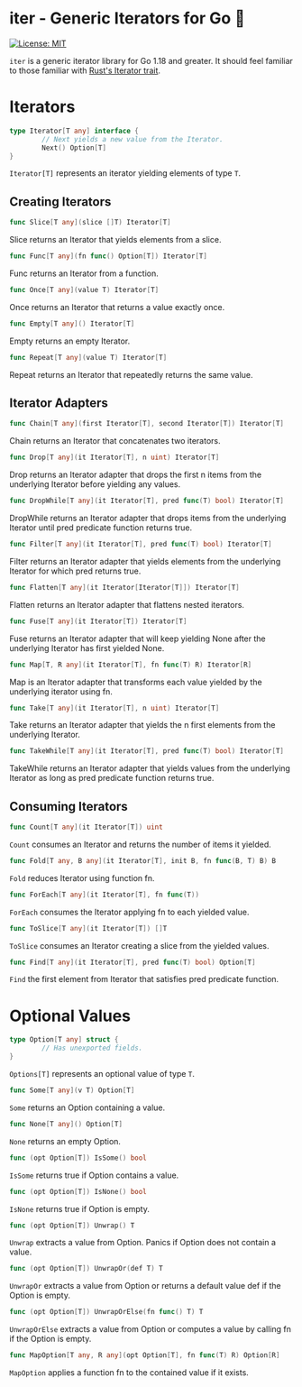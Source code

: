 # iter - Generic Iterators for Go 🦄

[![License: MIT](https://img.shields.io/badge/License-MIT-yellow.svg)](https://opensource.org/licenses/MIT)

`iter` is a generic iterator library for Go 1.18 and greater. It should feel
familiar to those familiar with [Rust's Iterator
trait](https://doc.rust-lang.org/std/iter/trait.Iterator.html).

# Iterators

```go
type Iterator[T any] interface {
        // Next yields a new value from the Iterator.
        Next() Option[T]
}
```

`Iterator[T]` represents an iterator yielding elements of type `T`.

## Creating Iterators

```go
func Slice[T any](slice []T) Iterator[T]
```

Slice returns an Iterator that yields elements from a slice.

```go
func Func[T any](fn func() Option[T]) Iterator[T]
```

Func returns an Iterator from a function.

```go
func Once[T any](value T) Iterator[T]
```

Once returns an Iterator that returns a value exactly once.

```go
func Empty[T any]() Iterator[T]
```

Empty returns an empty Iterator.

```go
func Repeat[T any](value T) Iterator[T]
```

Repeat returns an Iterator that repeatedly returns the same value.


## Iterator Adapters

```go
func Chain[T any](first Iterator[T], second Iterator[T]) Iterator[T]
```

Chain returns an Iterator that concatenates two iterators.

```go
func Drop[T any](it Iterator[T], n uint) Iterator[T]
```

Drop returns an Iterator adapter that drops the first n items from the
underlying Iterator before yielding any values.

```go
func DropWhile[T any](it Iterator[T], pred func(T) bool) Iterator[T]
```

DropWhile returns an Iterator adapter that drops items from the underlying
Iterator until pred predicate function returns true.

```go
func Filter[T any](it Iterator[T], pred func(T) bool) Iterator[T]
```

Filter returns an Iterator adapter that yields elements from the underlying
Iterator for which pred returns true.

```go
func Flatten[T any](it Iterator[Iterator[T]]) Iterator[T]
```

Flatten returns an Iterator adapter that flattens nested iterators.

```go
func Fuse[T any](it Iterator[T]) Iterator[T]
```

Fuse returns an Iterator adapter that will keep yielding None after the
underlying Iterator has first yielded None.

```go
func Map[T, R any](it Iterator[T], fn func(T) R) Iterator[R]
```

Map is an Iterator adapter that transforms each value yielded by the underlying
iterator using fn.

```go
func Take[T any](it Iterator[T], n uint) Iterator[T]
```

Take returns an Iterator adapter that yields the n first elements from the
underlying Iterator.

```go
func TakeWhile[T any](it Iterator[T], pred func(T) bool) Iterator[T]
```

TakeWhile returns an Iterator adapter that yields values from the underlying
Iterator as long as pred predicate function returns true.

## Consuming Iterators

```go
func Count[T any](it Iterator[T]) uint
```

`Count` consumes an Iterator and returns the number of items it yielded.

```go
func Fold[T any, B any](it Iterator[T], init B, fn func(B, T) B) B
```

`Fold` reduces Iterator using function fn.

```go
func ForEach[T any](it Iterator[T], fn func(T))
```

`ForEach` consumes the Iterator applying fn to each yielded value.

```go
func ToSlice[T any](it Iterator[T]) []T
```

`ToSlice` consumes an Iterator creating a slice from the yielded values.

```go
func Find[T any](it Iterator[T], pred func(T) bool) Option[T]
```

`Find` the first element from Iterator that satisfies pred predicate function.

# Optional Values

```go
type Option[T any] struct {
        // Has unexported fields.
}
```

`Options[T]` represents an optional value of type `T`.

```go
func Some[T any](v T) Option[T]
```

`Some` returns an Option containing a value.

```go
func None[T any]() Option[T]
```

`None` returns an empty Option.

```go
func (opt Option[T]) IsSome() bool
```

`IsSome` returns true if Option contains a value.

```go
func (opt Option[T]) IsNone() bool
```

`IsNone` returns true if Option is empty.

```go
func (opt Option[T]) Unwrap() T
```

`Unwrap` extracts a value from Option. Panics if Option does not contain a
value.

```go
func (opt Option[T]) UnwrapOr(def T) T
```

`UnwrapOr` extracts a value from Option or returns a default value def if the
Option is empty.

```go
func (opt Option[T]) UnwrapOrElse(fn func() T) T
```

`UnwrapOrElse` extracts a value from Option or computes a value by calling fn if
the Option is empty.

```go
func MapOption[T any, R any](opt Option[T], fn func(T) R) Option[R]
```

`MapOption` applies a function fn to the contained value if it exists.

